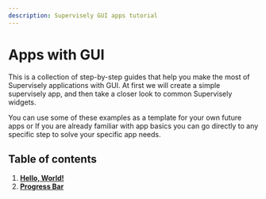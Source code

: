 ```yaml
---
description: Supervisely GUI apps tutorial
---
```


# Apps with GUI

This is a collection of step-by-step guides that help you make the most of Supervisely applications with GUI. At first we will create a simple supervisely app, and then take a closer look to common Supervisely widgets.

You can use some of these examples as a template for your own future apps or If you are already familiar with app basics you can go directly to any specific step to solve your specific app needs.

## Table of contents

1. ****[**Hello, World!**](hello-world.md)****
2. ****[**Progress Bar**](progress-bar.md)****
